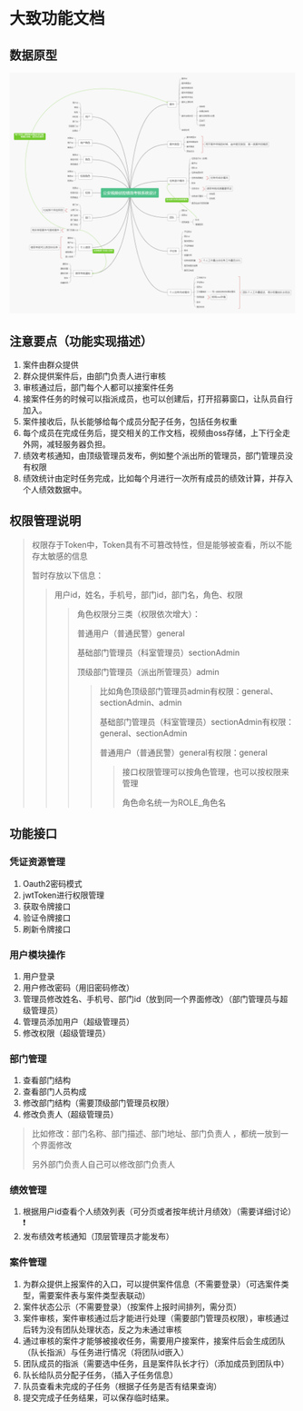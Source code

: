 # 大致功能文档

## 数据原型

![数据原型](./公安视频侦控绩效考核系统设计.png)

## 注意要点（功能实现描述）

1. 案件由群众提供
2. 群众提供案件后，由部门负责人进行审核
3. 审核通过后，部门每个人都可以接案件任务
4. 接案件任务的时候可以指派成员，也可以创建后，打开招募窗口，让队员自行加入。
5. 案件接收后，队长能够给每个成员分配子任务，包括任务权重
6. 每个成员在完成任务后，提交相关的工作文档，视频由oss存储，上下行全走外网，减轻服务器负担。
7. 绩效考核通知，由顶级管理员发布，例如整个派出所的管理员，部门管理员没有权限
8. 绩效统计由定时任务完成，比如每个月进行一次所有成员的绩效计算，并存入个人绩效数据中。

## 权限管理说明

> 权限存于Token中，Token具有不可篡改特性，但是能够被查看，所以不能存太敏感的信息
>
> 暂时存放以下信息：
>
> > 用户id，姓名，手机号，部门id，部门名，角色、权限
> >
> > > 角色权限分三类（权限依次增大）：
> > >
> > > 普通用户（普通民警）general
> > >
> > > 基础部门管理员（科室管理员）sectionAdmin
> > >
> > > 顶级部门管理员（派出所管理员）admin
> > >
> > > > 比如角色顶级部门管理员admin有权限：general、sectionAdmin、admin
> > > >
> > > > 基础部门管理员（科室管理员）sectionAdmin有权限：general、sectionAdmin
> > > >
> > > > 普通用户（普通民警）general有权限：general
> > > >
> > > > > 接口权限管理可以按角色管理，也可以按权限来管理
> > > > >
> > > > > 角色命名统一为ROLE_角色名

## 功能接口

### 凭证资源管理

1. Oauth2密码模式
2. jwtToken进行权限管理
3. 获取令牌接口
4. 验证令牌接口
5. 刷新令牌接口

### 用户模块操作

1. 用户登录
2. 用户修改密码（用旧密码修改）
3. 管理员修改姓名、手机号、部门id（放到同一个界面修改）（部门管理员与超级管理员）
5. 管理员添加用户（超级管理员）
5. 修改权限（超级管理员）


### 部门管理

1. 查看部门结构
2. 查看部门人员构成
3. 修改部门结构（需要顶级部门管理员权限）
4. 修改负责人（超级管理员）

> 比如修改：部门名称、部门描述、部门地址、部门负责人 ，都统一放到一个界面修改
>
> 另外部门负责人自己可以修改部门负责人

### 绩效管理

1. 根据用户id查看个人绩效列表（可分页或者按年统计月绩效）（需要详细讨论）:heavy_exclamation_mark:
2. 发布绩效考核通知（顶层管理员才能发布）

### 案件管理

1. 为群众提供上报案件的入口，可以提供案件信息（不需要登录）（可选案件类型，需要案件表与案件类型表联动）
2. 案件状态公示（不需要登录）（按案件上报时间排列，需分页）
3. 案件审核，案件审核通过后才能进行处理（需要部门管理员权限），审核通过后转为没有团队处理状态，反之为未通过审核
4. 通过审核的案件才能够被接收任务，需要用户接案件，接案件后会生成团队（队长指派）与任务进行情况（将团队id嵌入）
5. 团队成员的指派（需要选中任务，且是案件队长才行）（添加成员到团队中）
6. 队长给队员分配子任务，（插入子任务信息）
7. 队员查看未完成的子任务（根据子任务是否有结果查询）
8. 提交完成子任务结果，可以保存临时结果。